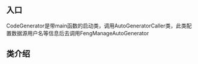 ## 入口
CodeGenerator是带main函数的启动类，调用AutoGeneratorCaller类，此类配置数据源用户名等信息后去调用FengManageAutoGenerator
## 类介绍

